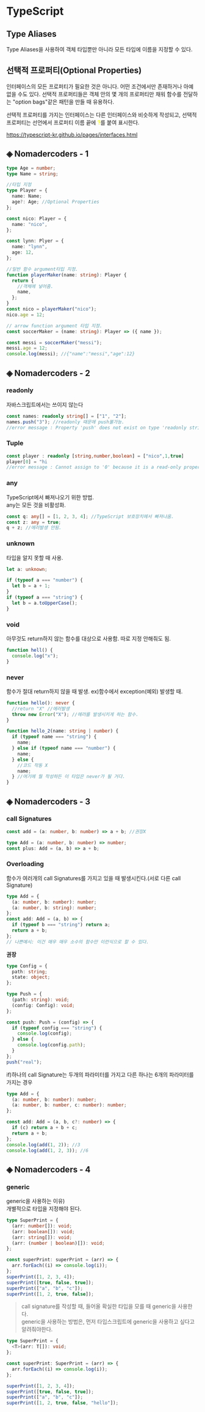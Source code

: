 # TypeScript

## Type Aliases

Type Aliases을 사용하여 객체 타입뿐만 아니라 모든 타입에 이름을 지정할 수 있다.

## 선택적 프로퍼티(Optional Properties)

인터페이스의 모든 프로퍼티가 필요한 것은 아니다. 어떤 조건에서만 존재하거나 아예 없을 수도 있다. 선택적 프로퍼티들은 객체 안의 몇 개의 프로퍼티만 채워 함수를 전달하는 "option bags"같은 패턴을 만들 때 유용하다.

선택적 프로퍼티를 가지는 인터페이스는 다른 인터페이스와 비슷하게 작성되고, 선택적 프로퍼티는 선언에서 프로퍼티 이름 끝에 <span style="color:yellow">**?**</span>를 붙여 표시한다.

https://typescript-kr.github.io/pages/interfaces.html

## ◈ Nomadercoders - 1

```ts
type Age = number;
type Name = string;

//타입 지정
type Player = {
  name: Name;
  age?: Age; //Optional Properties
};

const nico: Player = {
  name: "nico",
};

const lynn: Plyer = {
  name: "lynn",
  age: 12,
};

//일반 함수 argument타입 지정.
function playerMaker(name: string): Player {
  return {
    //객체에 넣어줌.
    name,
  };
}
const nico = playerMaker("nico");
nico.age = 12;

// arrow function argument 타입 지정.
const soccerMaker = (name: string): Player => ({ name });

const messi = soccerMaker("messi");
messi.age = 12;
console.log(messi); //{"name":"messi","age":12}
```

## ◈ Nomadercoders - 2

### readonly

자바스크립트에서는 쓰이지 않는다

```ts
const names: readonly string[] = ["1", "2"];
names.push("3"); //readonly 때문에 push불가능.
//error message : Property 'push' does not exist on type 'readonly string[]'.
```

### Tuple

```ts
const player : readonly [string,number,boolean] = ["nico",1,true]
player[0] = "hi
//error message : Cannot assign to '0' because it is a read-only property.
```

### any

TypeScript에서 빠져나오기 위한 방법.<br />
any는 모든 것을 비활성화.

```ts
const q: any[] = [1, 2, 3, 4]; //TypeScript 보호장치에서 빠져나옴.
const z: any = true;
q + z; //에러발생 안됨.
```

### unknown

타입을 알지 못할 때 사용.

```ts
let a: unknown;

if (typeof a === "number") {
  let b = a + 1;
}
if (typeof a === "string") {
  let b = a.toUpperCase();
}
```

### void

아무것도 return하지 않는 함수를 대상으로 사용함.
따로 지정 안해줘도 됨.

```ts
function hell() {
  console.log("x");
}
```

### never

함수가 절대 return하지 않을 때 발생.
ex)함수에서 exception(예외) 발생할 때.

```ts
function hello(): never {
  //return "X" //에러발생
  throw new Error("X"); //에러를 발생시키게 하는 함수.
}

function hello_2(name: string | number) {
  if (typeof name === "string") {
    name;
  } else if (typeof name === "number") {
    name;
  } else {
    //코드 작동 X
    name;
  } //여기에 뭘 작성하든 이 타입은 never가 될 거다.
}
```

## ◈ Nomadercoders - 3

### call Signatures

```ts
const add = (a: number, b: number) => a + b; //권장X

type Add = (a: number, b: number) => number;
const plus: Add = (a, b) => a + b;
```

### Overloading

함수가 여러개의 call Signatures를 가지고 있을 때 발생시킨다.(서로 다른 call Signature)

```ts
type Add = {
  (a: number, b: number): number;
  (a: number, b: string): number;
};
const add: Add = (a, b) => {
  if (typeof b === "string") return a;
  return a + b;
};
// 나쁜예시: 이건 매우 매우 소수의 함수만 이런식으로 할 수 있다.
```

**권장**

```ts
type Config = {
  path: string;
  state: object;
};

type Push = {
  (path: string): void;
  (config: Config): void;
};

const push: Push = (config) => {
  if (typeof config === "string") {
    console.log(config);
  } else {
    console.log(config.path);
  }
};
push("real");
```

if)하나의 call Signature는 두개의 파라미터를 가지고 다른 하나는 6개의 파라미터를 가지는 경우

```ts
type Add = {
  (a: number, b: number): number;
  (a: number, b: number, c: number): number;
};

const add: Add = (a, b, c?: number) => {
  if (c) return a + b + c;
  return a + b;
};
console.log(add(1, 2)); //3
console.log(add(1, 2, 3)); //6
```

## ◈ Nomadercoders - 4

### generic

generic을 사용하는 이유)<br />
개별적으로 타입을 지정해야 된다.

```ts
type SuperPrint = {
  (arr: number[]): void;
  (arr: boolean[]): void;
  (arr: string[]): void;
  (arr: (number | boolean)[]): void;
};

const superPrint: superPrint = (arr) => {
  arr.forEach((i) => console.log(i));
};
superPrint([1, 2, 3, 4]);
superPrint([true, false, true]);
superPrint(["a", "b", "c"]);
superPrint([1, 2, true, false]);
```

> call signature를 작성할 때, 들어올 확실한 타입을 모를 때 generic을 사용한다.<br />
> generic을 사용하는 방법은, 먼저 타입스크립트에 generic을 사용하고 싶다고 알려줘야한다.

```ts
type SuperPrint = {
  <T>(arr: T[]): void;
};

const superPrint: SuperPrint = (arr) => {
  arr.forEach((i) => console.log(i));
};

superPrint([1, 2, 3, 4]);
superPrint([true, false, true]);
superPrint(["a", "b", "c"]);
superPrint([1, 2, true, false, "hello"]);
```
